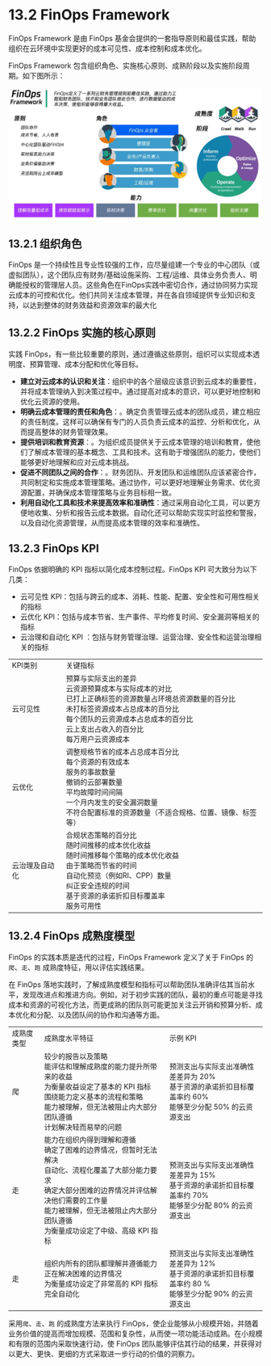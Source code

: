 # 13.2 FinOps Framework

FinOps Framework 是由 FinOps 基金会提供的一套指导原则和最佳实践，帮助组织在云环境中实现更好的成本可见性、成本控制和成本优化。

FinOps Framework 包含组织角色、实施核心原则、成熟阶段以及实施阶段周期。如下图所示：

<div  align="center">
	<img src="../assets/finops.jpg" width = "620"  align=center />
</div>

## 13.2.1 组织角色

FinOps 是一个持续性且专业性较强的工作，应尽量组建一个专业的中心团队（或虚拟团队），这个团队应有财务/基础设施采购、工程/运维、具体业务负责人、明确能授权的管理层人员。这些角色在FinOps实践中密切合作，通过协同努力实现云成本的可控和优化。他们共同关注成本管理，并在各自领域提供专业知识和支持，以达到整体的财务效益和资源效率的最大化


## 13.2.2 FinOps 实施的核心原则

实践 FinOps，有一些比较重要的原则，通过遵循这些原则，组织可以实现成本透明度、预算管理、成本分配和优化等目标。

- **建立对云成本的认识和关注**：组织中的各个层级应该意识到云成本的重要性，并将成本管理纳入到决策过程中。通过提高对成本的意识，可以更好地控制和优化云资源的使用。
- **明确云成本管理的责任和角色**：。确定负责管理云成本的团队成员，建立相应的责任制度。这样可以确保有专门的人员负责云成本的监控、分析和优化，从而提高整体的财务管理效果。
- **提供培训和教育资源**：。为组织成员提供关于云成本管理的培训和教育，使他们了解成本管理的基本概念、工具和技术。这有助于增强团队的能力，使他们能够更好地理解和应对云成本挑战。
- **促进不同团队之间的合作**：。财务团队、开发团队和运维团队应该紧密合作，共同制定和实施成本管理策略。通过协作，可以更好地理解业务需求、优化资源配置，并确保成本管理策略与业务目标相一致。
- **利用自动化工具和技术来提高效率和准确性**：通过采用自动化工具，可以更方便地收集、分析和报告云成本数据。自动化还可以帮助实现实时监控和警报，以及自动化资源管理，从而提高成本管理的效率和准确性。


## 13.2.3 FinOps KPI

FinOps 依据明确的 KPI 指标以简化成本控制过程。FinOps KPI 可大致分为以下几类：

- 云可见性 KPI：包括与跨云的成本、消耗、性能、配置、安全性和可用性相关的指标
- 云优化 KPI：包括与成本节省、生产事件、平均修复时间、安全漏洞等相关的指标
- 云治理和自动化 KPI ：包括与财务管理治理、运营治理、安全性和运营治理相关的指标

<table>
	<head>
		<tr>
			<td>KPI类别</td>
			<td>关键指标</td>
		</tr>
	</head>
	<tr>
		<td>
			云可见性
		</td>
		<td>
			预算与实际支出的差异<br>
			云资源预算成本与实际成本的对比<br>
			已打上正确标签的资源数量占环境总资源数量的百分比<br>
			未打标签资源成本占总成本的百分比<br>
			每个团队的云资源成本占总成本的百分比<br>
			云上支出占收入的百分比<br>
			每万用户云资源成本<br>
		</td>
	</tr>
	<tr>
		<td>
			云优化
		</td>
		<td>
			调整规格节省的成本占总成本百分比<br>
			每个资源的有效成本<br>
			服务的事故数量<br>
			撤销的云部署数量<br>
			平均故障时间间隔<br>
			一个月内发生的安全漏洞数量<br>
			不符合配置标准的资源数量（不适合规格、位置、镜像、标签等）<br>
		</td>
	</tr>
	<tr>
		<td>
			云治理及自动化
		</td>
		<td>
			合规状态策略的百分比<br>
			随时间推移的成本优化收益<br>
			随时间推移每个策略的成本优化收益<br>
			由于策略而节省的时间<br>
			自动化预览（例如RI、CPP）数量<br>
			纠正安全违规的时间<br>
			基于资源的承诺折扣目标覆盖率<br>
			服务可用性
		</td>
	</tr>
</table>



## 13.2.4 FinOps 成熟度模型

FinOps 的实践本质是迭代的过程，FinOps Framework 定义了关于 FinOps 的`爬`、`走`、`跑` 成熟度特征，用以评估实践结果。

在 FinOps 落地实践时，了解成熟度模型和指标可以帮助团队准确评估其当前水平，发现改进点和推进方向。例如，对于初步实践的团队，最初的重点可能是寻找成本和资源的可视化方法，而更成熟的团队则可能更加关注云开销和预算分析、成本优化和分配、以及团队间的协作和沟通等方面。

<table>
	<head>
		<tr>
			<td>成熟度类型</td>
			<td>成熟度水平特征</td>
			<td>示例 KPI </td>
		</tr>
	</head>
	<tr>
		<td>爬</td>
		<td>
			较少的报告以及策略<br>
			能评估和理解成熟度的能力提升所带来的收益<br>
			为衡量收益设定了基本的 KPI 指标 <br>
			围绕能力定义基本的流程和策略 <br>
			能力被理解，但无法被阻止内大部分团队遵循 <br>
			计划解决轻而易举的问题
		</td>
		<td>
			预测支出与实际支出准确性差差异为 20%<br>
			基于资源的承诺折扣目标覆盖率约 60% <br>
			能够至少分配 50% 的云资源支出<br>
		</td>
	</tr>
	<tr>
		<td>走</td>
		<td>
			能力在组织内得到理解和遵循<br>
			确定了困难的边界情况，但暂时无法解决<br>
			自动化、流程化覆盖了大部分能力要求 <br>
			确定大部分困难的边界情况并评估解决他们需要的工作量 <br>
			能力被理解，但无法被阻止内大部分团队遵循 <br>
			为衡量成功设定了中级、高级 KPI 指标
		</td>
		<td>
			预测支出与实际支出准确性差差异为 15%<br>
			基于资源的承诺折扣目标覆盖率约 70%<br>
			能够至少分配 80% 的云资源支出<br>
		</td>
	</tr>
	<tr>
		<td>走</td>
		<td>
			组织内所有的团队都理解并遵循能力<br>
			正在解决困难的边界情况<br>
			为衡量成功设定了非常高的 KPI 指标<br>
			完全自动化
		</td>
		<td>
			预测支出与实际支出准确性差差异为 12%<br>
			基于资源的承诺折扣目标覆盖率约 80 %<br>
			能够至少分配 90% 的云资源支出<br>
		</td>
	</tr>
</table>


采用`爬`、`走`、`跑` 的成熟度方法来执行 FinOps，使企业能够从小规模开始，并随着业务价值的提高而增加规模、范围和复杂性，从而使一项功能活动成熟。在小规模和有限的范围内采取快速行动，使 FinOps 团队能够评估其行动的结果，并获得对以更大、更快、更细的方式采取进一步行动的价值的洞察力。